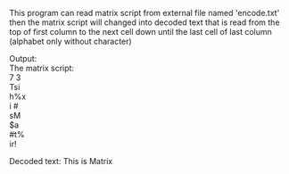This program can read matrix script from external file named 'encode.txt'
then the matrix script will changed into decoded text that is read from the top of first column to the next cell down until the last cell of last column  (alphabet only without character)

Output: \
The matrix script: \
7 3 \
Tsi \
h%x \
i # \
sM  \
$a  \
#t% \
ir! 

Decoded text: This is Matrix
